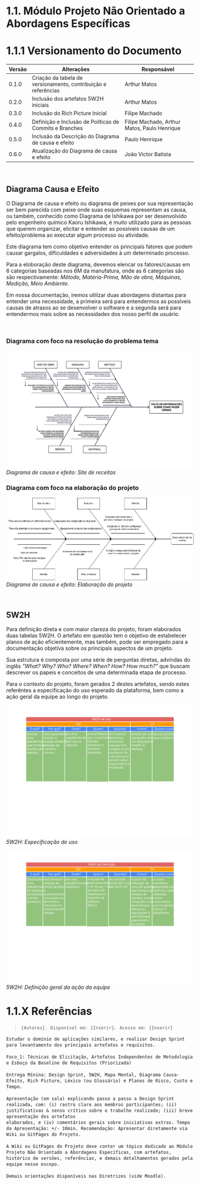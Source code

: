 # 1.1. Módulo Projeto Não Orientado a Abordagens Específicas

# 1.1.1 Versionamento do Documento

| Versão | Alterações | Responsável|
| ------ | ---------- | ---------- |
| 0.1.0  | Criação da tabela de versionamento, contribuição e referências | Arthur Matos |
| 0.2.0  | Inclusão dos artefatos 5W2H iniciais | Arthur Matos |
| 0.3.0  | Inclusão do Rich Picture Inicial | Filipe Machado |
| 0.4.0  | Definição e Inclusão de Políticas de Commits e Branches | Filipe Machado, Arthur Matos, Paulo Henrique |
| 0.5.0  | Inclusão da Descrição do Diagrama de causa e efeito | Paulo Henrique |
| 0.6.0  | Atualização do Diagrama de causa e efeito | João Victor Batista |

<br/>

## Diagrama Causa e Efeito

O Diagrama de causa e efeito ou diagrama de peixes por sua representação ser bem parecida com peixe onde suas esquemas representam as causa, ou também, conhecido como Diagrama de Ishikawa por ser desenvolvido pelo engenheiro químico Kaoru Ishikawa, é muito utilizado para as pessoas que querem organizar, elicitar e entender as possíveis causas de um efeito/problema ao executar algum processo ou atividade.

Este diagrama tem como objetivo entender os principais fatores que podem causar gargalos, dificuldades e adversidades à um determinado processo.

Para a eloboração deste diagrama, devemos elencar os fatores/causas em 6 categorias baseadas nos 6M da manufatura, onde as 6 categorias são são respectivamente: *Método, Matéria-Prima, Mão de obra, Máquinas, Medição, Meio Ambiente*.

Em nossa documentação, iremos utilizar duas abordagens distantas para entender uma necessidade, a primeira será para entendermos as possíveis causas de atrasos ao se desenvolver o software e a segunda será para entendermos mais sobre as necessidades dos nosso perfil de usuário.

<br/>

### Diagrama com foco na resolução do problema tema

![Diagrama de causa e efeito](./assets/DiagramaCausaEfeito/diagrama_causa_efeito2.png)
*Diagrama de causa e efeito: Site de receitas*

### Diagrama com foco na elaboração do projeto

![Diagrama de causa e efeito](./assets/DiagramaCausaEfeito/diagrama_causa_efeito.jpg)
*Diagrama de causa e efeito: Elaboração do projeto*


<br/>

## 5W2H

Para definição direta e com maior clareza do projeto, foram elaborados duas tabelas 5W2H. O artefato em questão tem o objetivo de estabelecer planos de ação eficientemente, mas também, pode ser empregado para a documentação objetíva sobre os principais aspectos de um projeto.

Sua estrutura é composta por uma série de perguntas diretas, advindas do inglês *"What? Why? Who? Where? When? How? How much?"* que buscam descrever os papeis e conceitos de uma determinada etapa de processo.

Para o contexto do projeto, foram gerados 2 destes artefatos, sendo estes referêntes a especificação do uso esperado da plataforma, bem como a ação geral da equipe ao longo do projeto.

![5W2H Uso](../Base/assets/5w2h/5W2H-uso.svg)
*5W2H: Especificação de uso*

![5W2H Definição](../Base/assets/5w2h/5W2H_definicao.svg)
*5W2H: Definição geral da ação da equipe*

# 1.1.X Referências
[//]: # "TODO: alterar numeração e incluir referências"
>   ```
>   {Autores}. Disponível em: {Inserir}. Acesso em: {Inserir}
>
>   ```

```
Estudar o domínio de aplicações similares, e realizar Design Sprint para levantamento dos principais artefatos e requisitos.

Foco_1: Técnicas de Elicitação, Artefatos Independentes de Metodologia e Esboço da Baseline de Requisitos (Priorizada)

Entrega Mínina: Design Sprint, 5W2H, Mapa Mental, Diagrama Causa-Efeito, Rich Picture, Léxico (ou Glossário) e Planos de Risco, Custo e Tempo.

Apresentação (em sala) explicando passo a passo a Design Sprint realizada, com: (i) rastro claro aos membros participantes; (ii) justificativas & senso crítico sobre o trabalho realizado; (iii) breve apresentação dos artefatos
elaborados, e (iv) comentários gerais sobre iniciativas extras. Tempo da Apresentação: +/- 10min. Recomendação: Apresentar diretamente via Wiki ou GitPages do Projeto.

A Wiki ou GitPages do Projeto deve conter um tópico dedicado ao Módulo Projeto Não Orientado a Abordagens Específicas, com artefatos, histórico de versões, referências, e demais detalhamentos gerados pela equipe nesse escopo.

Demais orientações disponíveis nas Diretrizes (vide Moodle).
```
